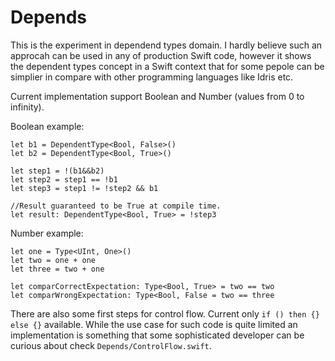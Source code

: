 # Depends

This is the experiment in dependend types domain. I hardly believe such an approcah can be used in any of production Swift code, however it shows the dependent types concept in a Swift context that for some pepole can be simplier in compare with other programming languages like Idris etc.

Current implementation support Boolean and Number (values from 0 to infinity).

Boolean example:
```
let b1 = DependentType<Bool, False>()
let b2 = DependentType<Bool, True>()

let step1 = !(b1&&b2)
let step2 = step1 == !b1
let step3 = step1 != !step2 && b1

//Result guaranteed to be True at compile time.
let result: DependentType<Bool, True> = !step3
```

Number example:
```
let one = Type<UInt, One>()
let two = one + one
let three = two + one

let comparCorrectExpectation: Type<Bool, True> = two == two
let comparWrongExpectation: Type<Bool, False = two == three
```

There are also some first steps for control flow. Current only `if () then {} else {}` available. While the use case for such code is quite limited an implementation is something that some sophisticated developer can be curious about check `Depends/ControlFlow.swift`.


